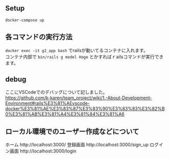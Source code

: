 ## Setup
`docker-compose up`

## 各コマンドの実行方法
`docker exec -it g2_app bash` でrailsが動いてるコンテナに入れます。  
コンテナ内部で `bin/rails g model Hoge` とかすればｒailsコマンドが実行できます。

## debug  
ここにVSCodeでのデバッグについて記しました。  
https://github.com/k-karen/team_project/wiki/1.-About-Development-Environment#rails%E3%81%AEvscode-docker%E3%81%AE%E3%83%87%E3%83%90%E3%83%83%E3%82%B0%E3%81%AB%E3%81%A4%E3%81%84%E3%81%A6

## ローカル環境でのユーザー作成などについて

ホーム
http://localhost:3000/
登録画面
http://localhost:3000/sign_up
ログイン画面
http://localhost:3000/login
